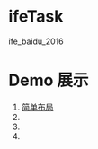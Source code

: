 # ifeTask
<p style="color:bule">ife_baidu_2016</p>
<h1>Demo 展示</h1>
<ol>
  <li><a href="https://cold-code.github.io/ifeTask/?blob/master/Stage1/task06/index.html" title="简单布局">简单布局</a></li>
  <li></li>
  <li></li>
  <li></li>
</ol>
